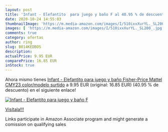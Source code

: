 ```yaml
---
layout: post
title: 'Infant - Elefantito  para juego y baño F al 40.95 % de descuento'
date: 2020-10-24 14:55:03
thumbnailImage: 'https://m.media-amazon.com/images/I/510ixxXurYL._SL200_.jpg'
images: [ 'https://m.media-amazon.com/images/I/510ixxXurYL._SL200_.jpg' ]
comments: true
category: ofertas
author: ring
slug: B014KEDBOS
description:
actualPrice: 9.95 EUR
comparePrice: 16.85 EUR
inStock: true
---
```


Ahora mismo tienes [Infant - Elefantito  para juego y baño Fisher-Price  Mattel CMY23    color/modelo surtido](https://www.amazon.es/dp/B014KEDBOS/?tag=tolees-21) a 9.95 EUR (original: 16.85 EUR) (40.95 %  de descuento) en el siguiente enlace!

[![Infant - Elefantito  para juego y baño F](https://m.media-amazon.com/images/I/510ixxXurYL._SL200_.jpg)](https://www.amazon.es/dp/B014KEDBOS/?tag=tolees-21)

[Visítala!!!](https://www.amazon.es/dp/B014KEDBOS/?tag=tolees-21)

Links participate in Amazon Associate program and might generate a comission on qualifying sales
